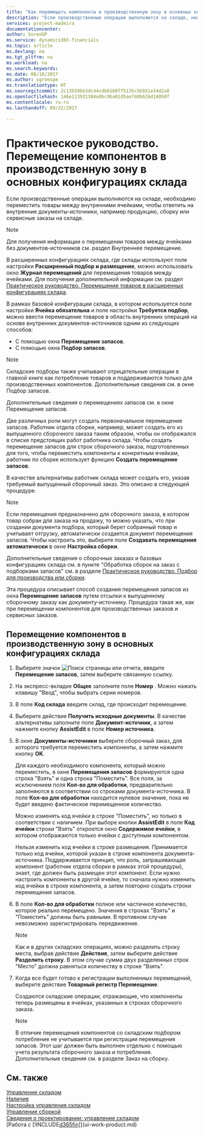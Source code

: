 ```yaml
---
title: "Как перемещать компоненты в производственную зону в основных конфигурациях склада | Документы Майкрософт"
description: "Если производственные операции выполняются на складе, необходимо переместить товары между внутренними ячейками, чтобы ответить на внутренние документы-источники, например продукцию, сборку или сервисные заказы на складе."
services: project-madeira
documentationcenter: 
author: SorenGP
ms.service: dynamics365-financials
ms.topic: article
ms.devlang: na
ms.tgt_pltfrm: na
ms.workload: na
ms.search.keywords: 
ms.date: 08/16/2017
ms.author: sgroespe
ms.translationtype: HT
ms.sourcegitcommit: 2c13559bb3dc44cdb61697f5135c5b931e34d2a8
ms.openlocfilehash: 146e113931384e8bc9ba01d5ae7ddb626d18050f
ms.contentlocale: ru-ru
ms.lasthandoff: 09/22/2017

---
```

# <a name="how-to-move-components-to-an-operation-area-in-basic-warehouse-configurations"></a>Практическое руководство. Перемещение компонентов в производственную зону в основных конфигурациях склада
Если производственные операции выполняются на складе, необходимо переместить товары между внутренними ячейками, чтобы ответить на внутренние документы-источники, например продукцию, сборку или сервисные заказы на складе.  

> [!NOTE]  
>  Для получения информации о перемещении товаров между ячейками без документов-источников см. раздел Внутреннее перемещение.  

В расширенных конфигурациях склада, где склады используют поле настройки **Расширенный подбор и размещение**, можно использовать окно **Журнал перемещений** для перемещения товаров между ячейками. Для получения дополнительной информации см. раздел [Практическое руководство. Перемещение товаров в расширенных конфигурациях склада](warehouse-how-to-move-items-in-advanced-warehousing.md).  

В рамках базовой конфигурации склада, в котором используется поле настройки **Ячейка обязательна** и поле настройки **Требуется подбор**, можно ввести перемещение товаров в область внутренних операций на основе внутренних документов-источников одним из следующих способов:  

-   С помощью окна **Перемещение запасов**.  
-   С помощью окна **Подбор запасов**.  

> [!NOTE]  
>  Складские подборы также учитывают отрицательные операции в главной книге как потребление товаров и поддерживаются только для производственных компонентов. Дополнительные сведения см. в окне Подбор запасов.  

Дополнительные сведения о перемещениях запасов см. в окне Перемещение запасов.  

Две различных роли могут создать первоначальное перемещение запасов. Работник отдела сборки, например, может создать его из выпущенного сборочного заказа таким образом, чтобы он отображался в списке предстоящих работ работника склада. Чтобы создать перемещение запасов для строк сборочного заказа, подготовленных для того, чтобы переместить компоненты к конкретным ячейкам, работник по сборке использует функцию **Создать перемещение запасов**.  

В качестве альтернативы работник склада может создать его, указав требуемый выпущенный сборочный заказ. Это описано в следующей процедуре.  

> [!NOTE]  
>  Если перемещения предназначено для сборочного заказа, в котором товар собран для заказа на продажу, то можно указать, что при создании документа подбора, который берет собранный товар и учитывает отгрузку, автоматически создается документ перемещения запасов. Чтобы настроить это, выберите поле **Создавать перемещения автоматически** в окне **Настройка сборки**.  
>   
>  Дополнительные сведения о сборочных заказах и базовых конфигурациях склада см. в пункте "Обработка сборок на заказ с подборками запасов" см. в разделе [Практическое руководство. Подбор для производства или сборки](warehouse-how-to-pick-for-production.md).  

Эта процедура описывает способ создания перемещения запасов из окна **Перемещение запасов** путем отсылки к выпущенному сборочному заказу как документу-источнику. Процедура такая же, как при перемещении компонентов для производственных заказов и сервисных заказов.  

## <a name="to-move-components-to-an-operation-area-in-basic-warehouse-configurations"></a>Перемещение компонентов в производственную зону в основных конфигурациях склада  
1.  Выберите значок ![Поиск страницы или отчета](media/ui-search/search_small.png "Значок поиска страницы или отчета"), введите **Перемещение запасов**, затем выберите связанную ссылку.  
2.  На экспресс-вкладке **Общее** заполните поле **Номер** . Можно нажать клавишу "Ввод", чтобы выбрать серии номеров.  
3.  В поле **Код склада** введите склад, где происходит перемещение.  
4.  Выберите действие **Получить исходные документы**. В качестве альтернативы заполните поле **Документ-источник**, а затем нажмите кнопку **AssistEdit** в поле **Номер источника**.  
5.  В окне **Документы-источники** выберите сборочный заказ, для которого требуется переместить компоненты, а затем нажмите кнопку **OK**.  

    Для каждого необходимого компонента, который можно переместить, в окне **Перемещения запасов** формируются одна строка "Взять" и одна строка "Поместить". Все поля, за исключением поля **Кол-во для обработки**, предварительно заполняются в соответствии со строками документа-источника. В поле **Кол-во для обработки** находится нулевое значение, пока не будет введено фактическое перемещенное количество.  

    Можно изменять код ячейки в строке "Поместить", но только в соответствии с наличием. При выборе кнопки **AssistEdit** в поле **Код ячейки** строки "Взять" откроется окно **Содержимое ячейки**, в котором отображаются только ячейки с доступным компонентом.  

    Нельзя изменить код ячейки в строке размещения. Принимается только код ячейки, которой указан в строке компонента документа-источника. Поддерживается принцип, что роль, запрашивающая компонент (работник отдела сборки в рамках этой процедуры), знает, где должен быть размещен этот компонент. Если нужно настроить компоненты в другой ячейке, то сначала нужно изменить код ячейки в строке компонента, а затем повторно создать строки перемещения запасов.  
6.  В поле **Кол-во для обработки** полное или частичное количество, которое реально перемещено. Значения в строках "Взять" и "Поместить" должны быть равными. В противном случае невозможно зарегистрировать передвижение.  

    > [!NOTE]  
    >  Как и в других складских операциях, можно разделить строку места, выбрав действие **Действия**, затем выберите действие **Разделить строку**. В этом случае сумма двух разделенных строк "Место" должна равняться количеству в строке "Взять".  

7.  Когда все будет готово к регистрации выполненных перемещений, выберите действие **Товарный регистр Перемещение**.  

    Создаются складские операции, отражающие, что компоненты теперь размещены в ячейках, указанных в строках сборочного заказа.  

    > [!NOTE]  
    >  В отличие перемещения компонентов со складским подбором потребление не учитывается при регистрации перемещения запасов. Этот шаг должен быть выполнен отдельно с помощью учета результата сборочного заказа и потребления. Дополнительные сведения см. в разделе Заказ на сборку.  

## <a name="see-also"></a>См. также  
[Управление складом](warehouse-manage-warehouse.md)  
[Наличие](inventory-manage-inventory.md)  
[Настройка управления складом](warehouse-setup-warehouse.md)     
[Управление сборкой](assembly-assemble-items.md)    
[Сведения о проектировании: управление складом](design-details-warehouse-management.md)  
[Работа с [!INCLUDE[d365fin](includes/d365fin_md.md)]](ui-work-product.md)

